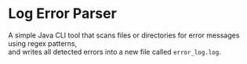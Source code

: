 # Log Error Parser

A simple Java CLI tool that scans files or directories for error messages using regex patterns,  
and writes all detected errors into a new file called `error_log.log`.
